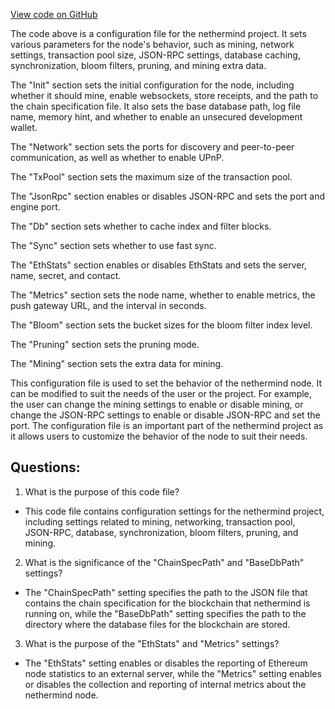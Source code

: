 [View code on GitHub](https://github.com/nethermindeth/nethermind/Nethermind.Runner/configs/zhejiang_archive.cfg)

The code above is a configuration file for the nethermind project. It sets various parameters for the node's behavior, such as mining, network settings, transaction pool size, JSON-RPC settings, database caching, synchronization, bloom filters, pruning, and mining extra data.

The "Init" section sets the initial configuration for the node, including whether it should mine, enable websockets, store receipts, and the path to the chain specification file. It also sets the base database path, log file name, memory hint, and whether to enable an unsecured development wallet.

The "Network" section sets the ports for discovery and peer-to-peer communication, as well as whether to enable UPnP.

The "TxPool" section sets the maximum size of the transaction pool.

The "JsonRpc" section enables or disables JSON-RPC and sets the port and engine port.

The "Db" section sets whether to cache index and filter blocks.

The "Sync" section sets whether to use fast sync.

The "EthStats" section enables or disables EthStats and sets the server, name, secret, and contact.

The "Metrics" section sets the node name, whether to enable metrics, the push gateway URL, and the interval in seconds.

The "Bloom" section sets the bucket sizes for the bloom filter index level.

The "Pruning" section sets the pruning mode.

The "Mining" section sets the extra data for mining.

This configuration file is used to set the behavior of the nethermind node. It can be modified to suit the needs of the user or the project. For example, the user can change the mining settings to enable or disable mining, or change the JSON-RPC settings to enable or disable JSON-RPC and set the port. The configuration file is an important part of the nethermind project as it allows users to customize the behavior of the node to suit their needs.
## Questions: 
 1. What is the purpose of this code file?
- This code file contains configuration settings for the nethermind project, including settings related to mining, networking, transaction pool, JSON-RPC, database, synchronization, bloom filters, pruning, and mining.

2. What is the significance of the "ChainSpecPath" and "BaseDbPath" settings?
- The "ChainSpecPath" setting specifies the path to the JSON file that contains the chain specification for the blockchain that nethermind is running on, while the "BaseDbPath" setting specifies the path to the directory where the database files for the blockchain are stored.

3. What is the purpose of the "EthStats" and "Metrics" settings?
- The "EthStats" setting enables or disables the reporting of Ethereum node statistics to an external server, while the "Metrics" setting enables or disables the collection and reporting of internal metrics about the nethermind node.